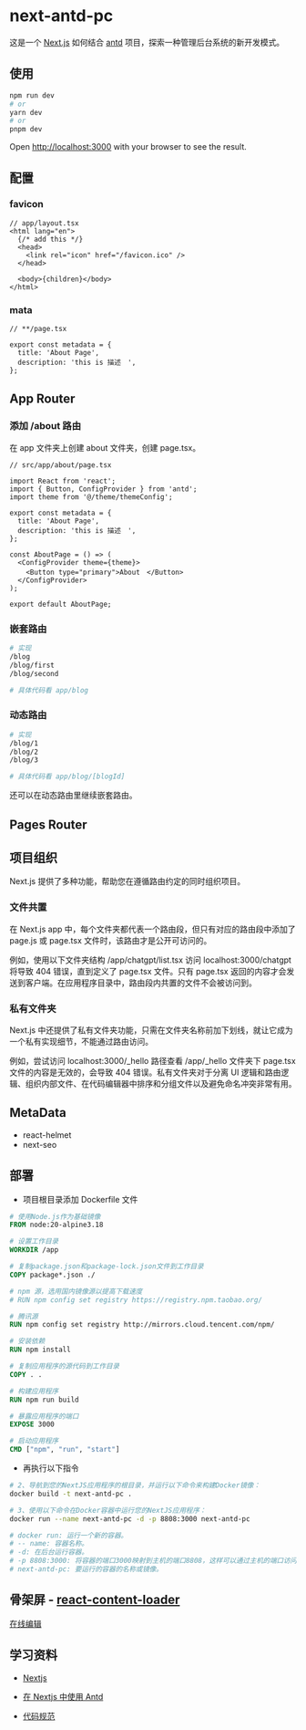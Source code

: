 # next-antd-pc

这是一个 [Next.js](https://nextjs.org/) 如何结合 [antd](https://ant.design/docs/react/use-with-next-cn#%E4%BD%BF%E7%94%A8-nextjs-%E7%9A%84-app-router) 项目，探索一种管理后台系统的新开发模式。

## 使用

```bash
npm run dev
# or
yarn dev
# or
pnpm dev
```

Open [http://localhost:3000](http://localhost:3000) with your browser to see the result.

## 配置

### favicon

```tsx
// app/layout.tsx
<html lang="en">
  {/* add this */}
  <head>
    <link rel="icon" href="/favicon.ico" />
  </head>

  <body>{children}</body>
</html>
```

### mata

```tsx
// **/page.tsx

export const metadata = {
  title: 'About Page',
  description: 'this is 描述　',
};
```

## App Router

### 添加 /about 路由

在 app 文件夹上创建 about 文件夹，创建 page.tsx。

```tsx
// src/app/about/page.tsx

import React from 'react';
import { Button, ConfigProvider } from 'antd';
import theme from '@/theme/themeConfig';

export const metadata = {
  title: 'About Page',
  description: 'this is 描述　',
};

const AboutPage = () => (
  <ConfigProvider theme={theme}>
    <Button type="primary">About　</Button>
  </ConfigProvider>
);

export default AboutPage;
```

### 嵌套路由

```bash
# 实现
/blog
/blog/first
/blog/second

# 具体代码看 app/blog
```

### 动态路由

```bash
# 实现
/blog/1
/blog/2
/blog/3

# 具体代码看 app/blog/[blogId]
```

还可以在动态路由里继续嵌套路由。

## Pages Router

## 项目组织

Next.js 提供了多种功能，帮助您在遵循路由约定的同时组织项目。

### 文件共置

在 Next.js app 中，每个文件夹都代表一个路由段，但只有对应的路由段中添加了 page.js 或 page.tsx 文件时，该路由才是公开可访问的。

例如，使用以下文件夹结构 /app/chatgpt/list.tsx 访问 localhost:3000/chatgpt 将导致 404 错误，直到定义了 page.tsx 文件。只有 page.tsx 返回的内容才会发送到客户端。在应用程序目录中，路由段内共置的文件不会被访问到。

### 私有文件夹

Next.js 中还提供了私有文件夹功能，只需在文件夹名称前加下划线，就让它成为一个私有实现细节，不能通过路由访问。

例如，尝试访问 localhost:3000/\_hello 路径查看 /app/\_hello 文件夹下 page.tsx 文件的内容是无效的，会导致 404 错误。私有文件夹对于分离 UI 逻辑和路由逻辑、组织内部文件、在代码编辑器中排序和分组文件以及避免命名冲突非常有用。

## MetaData

- react-helmet
- next-seo

## 部署

- 项目根目录添加 Dockerfile 文件

```Dockerfile
# 使用Node.js作为基础镜像
FROM node:20-alpine3.18

# 设置工作目录
WORKDIR /app

# 复制package.json和package-lock.json文件到工作目录
COPY package*.json ./

# npm 源，选用国内镜像源以提高下载速度
# RUN npm config set registry https://registry.npm.taobao.org/

# 腾讯源
RUN npm config set registry http://mirrors.cloud.tencent.com/npm/

# 安装依赖
RUN npm install

# 复制应用程序的源代码到工作目录
COPY . .

# 构建应用程序
RUN npm run build

# 暴露应用程序的端口
EXPOSE 3000

# 启动应用程序
CMD ["npm", "run", "start"]

```

- 再执行以下指令

```bash
# 2、导航到您的NextJS应用程序的根目录，并运行以下命令来构建Docker镜像：
docker build -t next-antd-pc .

# 3、使用以下命令在Docker容器中运行您的NextJS应用程序：
docker run --name next-antd-pc -d -p 8808:3000 next-antd-pc

# docker run: 运行一个新的容器。
# -- name: 容器名称。
# -d: 在后台运行容器。
# -p 8808:3000: 将容器的端口3000映射到主机的端口8808，这样可以通过主机的端口访问容器中运行的应用程序。
# next-antd-pc: 要运行的容器的名称或镜像。
```

## 骨架屏 - [react-content-loader](https://github.com/danilowoz/react-content-loader)

[在线编辑](https://skeletonreact.com/)

## 学习资料

- [Nextjs](https://nextjs.org/docs)

- [在 Nextjs 中使用 Antd](https://ant.design/docs/react/use-with-next-cn)

- [代码规范](https://juejin.cn/post/7194716721763057722)
